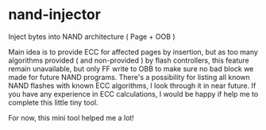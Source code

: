 # nand-injector
Inject bytes into NAND architecture ( Page + OOB )

Main idea is to provide ECC for affected pages by insertion, but as too many algorithms provided ( and non-provided ) by flash controllers, this feature remain unavailable, but only FF write to OBB to make sure no bad block we made for future NAND programs. There's a possibility for listing all known NAND flashes with known ECC algorithms, I look through it in near future. If you have any experience in ECC calculations, I would be happy if help me to complete this little tiny tool.

For now, this mini tool helped me a lot!